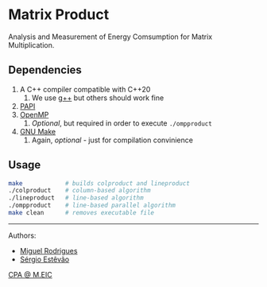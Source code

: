 # Matrix Product

Analysis and Measurement of Energy Comsumption for Matrix Multiplication.

## Dependencies

1. A C++ compiler compatible with C++20
    1. We use [g++](https://gcc.gnu.org/) but others should work fine
2. [PAPI](https://icl.utk.edu/papi/)
3. [OpenMP](https://www.openmp.org/)
    1. *Optional*, but required in order to execute `./ompproduct`
4. [GNU Make](https://www.gnu.org/software/make/)
    1. Again, *optional* - just for compilation convinience

## Usage

```sh
make            # builds colproduct and lineproduct
./colproduct    # column-based algorithm
./lineproduct   # line-based algorithm
./ompproduct    # line-based parallel algorithm
make clean      # removes executable file
```

---
Authors:
- [Miguel Rodrigues](mailto:up201906042@edu.fe.up.pt)
- [Sérgio Estêvão](mailto:up201905680@edu.fe.up.pt)

[CPA @ M.EIC](https://sigarra.up.pt/feup/pt/ucurr_geral.ficha_uc_view?pv_ocorrencia_id=486270)
